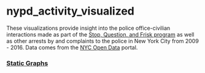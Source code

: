 # nypd_activity_visualized

These visualizations provide insight into the police office-civilian interactions made as part of the [Stop, Question, and Frisk program](https://en.wikipedia.org/wiki/Stop-and-frisk_in_New_York_City) as well as other arrests by and complaints to the police in New York City from 2009 - 2016. Data comes from the [NYC Open Data](https://data.cityofnewyork.us/Public-Safety/The-Stop-Question-and-Frisk-Data/ftxv-d5ix) portal. 

### [Static Graphs](https://natashamathur.github.io/nypd_activity_visualized/)
